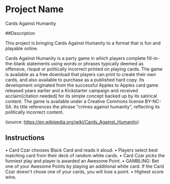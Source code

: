 # Project Name

Cards Against Humanity

##Description

This project is bringing Cards Against Humanity to a format that is fun and playable online.


Cards Against Humanity is a party game in which players complete fill-in-the-blank statements using words or phrases typically deemed as offensive, risqué or politically incorrect printed on playing cards. The game is available as a free download that players can print to create their own cards, and also available to purchase as a published hard copy. Its development originated from the successful Apples to Apples card game released years earlier and a Kickstarter campaign and received acclaim[citation needed] for its simple concept backed up by its satirical content. The game is available under a Creative Commons license BY-NC-SA. Its title references the phrase "crimes against humanity", reflecting its politically incorrect content.

(source: https://en.wikipedia.org/wiki/Cards_Against_Humanity)

## Instructions

• Card Czar chooses Black Card and reads it aloud.
• Players select best matching card from their deck of random white cards.
• Card Czar picks the funniest play and player is awarded an Awesome Point.
• GAMBLING: Bet one of your Awesome Points by playing an additional white card. If the Card Czar doesn't chose one of your cards, you will lose a point.
• Highest score wins.
